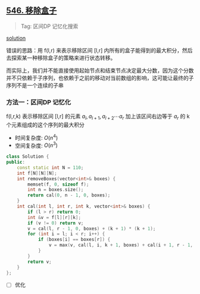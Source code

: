 ## [546. 移除盒子](https://leetcode.cn/problems/remove-boxes/description/)

> Tag: 区间DP 记忆化搜索

[solution](https://leetcode.cn/problems/remove-boxes/solutions/374792/yi-chu-he-zi-by-leetcode-solution/)

错误的思路：用 f(l,r) 来表示移除区间 [l,r] 内所有的盒子能得到的最大积分，然后去探索某一种移除盒子的策略来进行状态转移。

而实际上，我们并不能直接使用起始节点和结束节点决定最大分数，因为这个分数并不只依赖于子序列，也依赖于之前的移动对当前数组的影响，这可能让最终的子序列不是一个连续的子串

### 方法一：区间DP 记忆化

f(l,r,k) 表示移除区间 [l,r] 的元素 $a_l, a_{l + 1}, a_{l + 2} \cdots a_r$ 加上该区间右边等于 $a_r$ 的 k 个元素组成的这个序列的最大积分

* 时间复杂度: ${O(n^4)}$
* 空间复杂度: ${O(n^3)}$
```cpp
class Solution {
public:
    const static int N = 110;
    int f[N][N][N];
    int removeBoxes(vector<int>& boxes) {
        memset(f, 0, sizeof f);
        int n = boxes.size();
        return cal(0, n - 1, 0, boxes);
    }
    int cal(int l, int r, int k, vector<int>& boxes) {
        if (l > r) return 0;
        int &v = f[l][r][k];
        if (v != 0) return v;
        v = cal(l, r - 1, 0, boxes) + (k + 1) * (k + 1);
        for (int i = l; i < r; i++) {
            if (boxes[i] == boxes[r]) {
                v = max(v, cal(l, i, k + 1, boxes) + cal(i + 1, r - 1, 0, boxes));
            }
        }
        return v;
    }
};
```

- [ ] 优化

```cpp
```